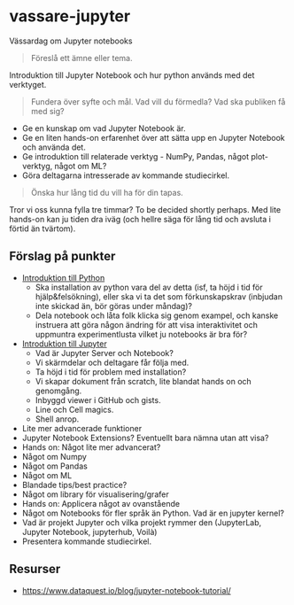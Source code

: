 # vassare-jupyter
Vässardag om Jupyter notebooks

> Föreslå ett ämne eller tema.

Introduktion till Jupyter Notebook och hur python används med det verktyget.

> Fundera över syfte och mål. Vad vill du förmedla? Vad ska publiken få med sig?

- Ge en kunskap om vad Jupyter Notebook är.
- Ge en liten hands-on erfarenhet över att sätta upp en Jupyter Notebook och använda det.
- Ge introduktion till relaterade verktyg - NumPy, Pandas, något plot-verktyg, något om ML?
- Göra deltagarna intresserade av kommande studiecirkel.

> Önska hur lång tid du vill ha för din tapas.

Tror vi oss kunna fylla tre timmar? To be decided shortly perhaps. Med lite hands-on kan ju tiden dra iväg (och hellre säga för lång tid och avsluta i förtid än tvärtom).

## Förslag på punkter

- [Introduktion till Python](Python.ipynb)
  - Ska installation av python vara del av detta (isf, ta höjd i tid för hjälp&felsökning), eller ska vi ta det som förkunskapskrav (inbjudan inte skickad än, bör göras under måndag)?
  - Dela notebook och låta folk klicka sig genom exampel, och kanske instruera att göra någon ändring för att visa interaktivitet och uppmuntra experimentlusta vilket ju notebooks är bra för?
- [Introduktion till Jupyter](INTRODUKTION.md)
  - Vad är Jupyter Server och Notebook?
  - Vi skärmdelar och deltagare får följa med.
  - Ta höjd i tid för problem med installation?
  - Vi skapar dokument från scratch, lite blandat hands on och genomgång.
  - Inbyggd viewer i GitHub och gists.
  - Line och Cell magics.
  - Shell anrop.
- Lite mer advancerade funktioner
- Jupyter Notebook Extensions? Eventuellt bara nämna utan att visa?
- Hands on: Något lite mer advancerat?
- Något om Numpy
- Något om Pandas
- Något om ML
- Blandade tips/best practice?
- Något om library för visualisering/grafer
- Hands on: Applicera något av ovanstående
- Något om Notebooks för fler språk än Python. Vad är en jupyter kernel?
- Vad är projekt Jupyter och vilka projekt rymmer den (JupyterLab, Jupyter Notebook, jupyterhub, Voilà)
- Presentera kommande studiecirkel.

## Resurser
- https://www.dataquest.io/blog/jupyter-notebook-tutorial/
